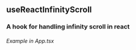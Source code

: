 
## useReactInfinityScroll
### A hook for handling infinity scroll in react
###### Example in App.tsx
